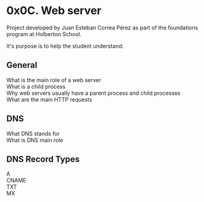 # 0x0C. Web server

Project developed by Juan Esteban Correa Pérez as part of the foundations program at Holberton School.

It's purpose is to help the student understand:

## General
What is the main role of a web server<br />
What is a child process<br />
Why web servers usually have a parent process and child processes<br />
What are the main HTTP requests<br />
## DNS
What DNS stands for<br />
What is DNS main role<br />
## DNS Record Types
A<br />
CNAME<br />
TXT<br />
MX<br />
